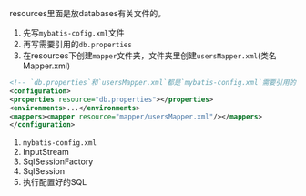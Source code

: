 resources里面是放databases有关文件的。
1. 先写`mybatis-cofig.xml`文件
2. 再写需要引用的`db.properties`
3. 在resources下创建`mapper`文件夹，文件夹里创建`usersMapper.xml`(类名Mapper.xml)

```xml
<!-- `db.properties`和`usersMapper.xml`都是`mybatis-config.xml`需要引用的： -->
<configuration>
<properties resource="db.properties"></properties>
<environments>...</environments>
<mappers><mapper resource="mapper/usersMapper.xml"/></mappers>
</configuration>
```

1. `mybatis-config.xml`
2. InputStream
3. SqlSessionFactory
4. SqlSession
5. 执行配置好的SQL